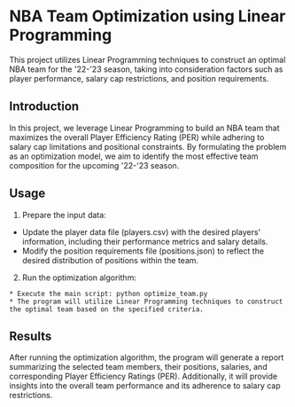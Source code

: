 # NBA Team Optimization using Linear Programming
This project utilizes Linear Programming techniques to construct an optimal NBA team for the '22-'23 season, taking into consideration factors such as player performance, salary cap restrictions, and position requirements.

## Introduction
In this project, we leverage Linear Programming to build an NBA team that maximizes the overall Player Efficiency Rating (PER) while adhering to salary cap limitations and positional constraints. By formulating the problem as an optimization model, we aim to identify the most effective team composition for the upcoming '22-'23 season.

## Usage
  1) Prepare the input data:
  - Update the player data file (players.csv) with the desired players' information, including their performance metrics and salary details.  
  - Modify the position requirements file (positions.json) to reflect the desired distribution of positions within the team.
    
  2) Run the optimization algorithm:
  
    * Execute the main script: python optimize_team.py
    * The program will utilize Linear Programming techniques to construct the optimal team based on the specified criteria.
    
## Results
After running the optimization algorithm, the program will generate a report summarizing the selected team members, their positions, salaries, and corresponding Player Efficiency Ratings (PER). Additionally, it will provide insights into the overall team performance and its adherence to salary cap restrictions.
